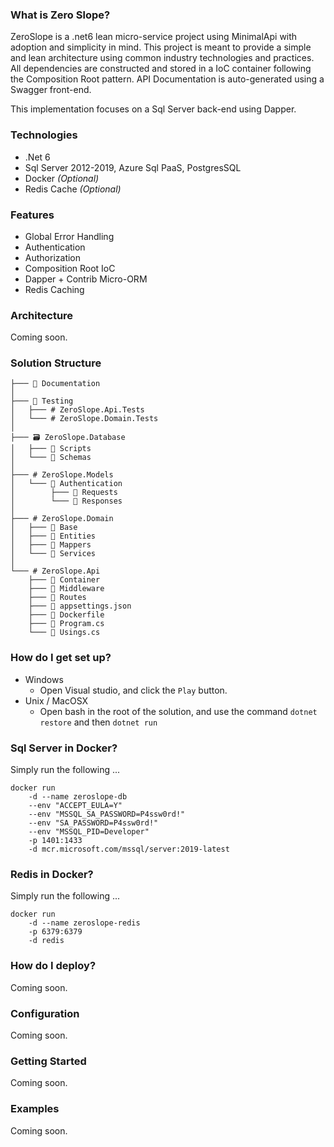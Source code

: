﻿### What is Zero Slope? ###
ZeroSlope is a .net6 lean micro-service project using MinimalApi with adoption and simplicity in mind. This project is meant to provide a simple and lean architecture using common industry technologies and practices. All dependencies are constructed and stored in a IoC container following the Composition Root pattern. API Documentation is auto-generated using a Swagger front-end.

This implementation focuses on a Sql Server back-end using Dapper.

### Technologies ###
* .Net 6
* Sql Server 2012-2019, Azure Sql PaaS, PostgresSQL
* Docker *(Optional)*
* Redis Cache *(Optional)*


### Features ###
* Global Error Handling
* Authentication
* Authorization
* Composition Root IoC
* Dapper + Contrib Micro-ORM
* Redis Caching


### Architecture ###

Coming soon.


### Solution Structure ###
```
├─── 📁 Documentation
│   
├─── 📁 Testing
│   ├─── #️ ZeroSlope.Api.Tests
│   └─── #️ ZeroSlope.Domain.Tests
│   
├─── 🗃️ ZeroSlope.Database
│   ├─── 📁 Scripts
│   └─── 📁 Schemas
│   
├─── #️ ZeroSlope.Models
│   └─── 📁 Authentication
│        ├─── 📁 Requests
│        └─── 📁 Responses
│   
├─── #️ ZeroSlope.Domain
│   ├─── 📁 Base
│   ├─── 📁 Entities
│   ├─── 📁 Mappers
│   └─── 📁 Services
│   
└─── #️ ZeroSlope.Api
    ├─── 📁 Container
    ├─── 📁 Middleware
    ├─── 📁 Routes
    ├─── 📄 appsettings.json
    ├─── 📄 Dockerfile
    ├─── 📄 Program.cs
    └─── 📄 Usings.cs
```


### How do I get set up? ###
* Windows
	* Open Visual studio, and click the `Play` button.
* Unix / MacOSX
	* Open bash in the root of the solution, and use the command `dotnet restore` and then `dotnet run`


### Sql Server in Docker?
Simply run the following ...
```
docker run 
	-d --name zeroslope-db 
	--env "ACCEPT_EULA=Y" 
	--env "MSSQL_SA_PASSWORD=P4ssw0rd!" 
	--env "SA_PASSWORD=P4ssw0rd!" 
	--env "MSSQL_PID=Developer" 
	-p 1401:1433 
	-d mcr.microsoft.com/mssql/server:2019-latest
```


### Redis in Docker?
Simply run the following ...
```
docker run 
	-d --name zeroslope-redis 
	-p 6379:6379
	-d redis
```


### How do I deploy? ###
Coming soon.


### Configuration ###
Coming soon.


### Getting Started ###
Coming soon.


### Examples ###
Coming soon.

